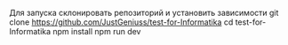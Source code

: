 Для запуска склонировать репозиторий и установить зависимости
git clone https://github.com/JustGeniuss/test-for-Informatika
cd test-for-Informatika
npm install
npm run dev











